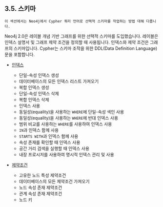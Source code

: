 ## 3.5. 스키마


```
이 섹션에서는 Neo4j에서 Cypher 쿼리 언어로 선택적 스키마를 작업하는 방법 대해 다룹니다.
```

Neo4j 2.0은 레이블 개념 기반 그래프를 위한 선택적 스키마를 도입했습니다. 레이블은 인덱스 설명서 및 그래프 제약 조건을 정의할 때 사용됩니다. 인덱스와 제약 조건은 그래프의 스키마입니다. Cypher는 스키마 조작을 위한 DDL(Data Definition Language) 문을 포함합니다. 

- [인덱스](https://mossupport.github.io/developer-manual/cypher/schema/index.html)
	+ 단일-속성 인덱스 생성
	+ 데이터베이스의 모든 인덱스 리스트 가져오기
	+ 복합 인덱스 생성
	+ 단일-속성 인덱스 삭제
	+ 복합 인덱스 삭제 
	+ 인덱스 사용
	+ 동일성(equality)을 사용하는 ```WHERE```에 단일-속성 색인 사용
	+ 동일성(equality)을 사용하는 ```WHERE```에 반대 인덱스 사용
	+ 범위 비교를 사용하는 ```WHERE```를 사용하여 인덱스 사용
	+ ```IN```과 인덱스 함께 사용
	+ ```STARTS WITH```과 인덱스 함께 사용
	+ 속성 존재를 확인할 때 인덱스 사용 
	+ 공간 거리 검색을 실행할 때 인덱스 사용
	+ 내장 프로시저를 사용하여 명시적 인덱스 관리 및 사용

 - [제약조건](https://mossupport.github.io/developer-manual/cypher/schema/constraints.html)

 	+ 고유한 노드 특성 제약조건 
 	+ 데이터베이스의 모든 제약조건 가져오기
 	+ 노드 속성 존재 제약조건
 	+ 관계 속성 존재 제약조건
 	+ 노드 키 

